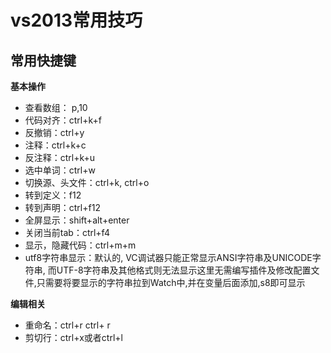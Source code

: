 # vs2013常用技巧

## 常用快捷键

**基本操作**

- 查看数组： p,10
- 代码对齐：ctrl+k+f
- 反撤销：ctrl+y
- 注释：ctrl+k+c
- 反注释：ctrl+k+u
- 选中单词：ctrl+w
- 切换源、头文件：ctrl+k, ctrl+o
- 转到定义：f12
- 转到声明：ctrl+f12
- 全屏显示：shift+alt+enter
- 关闭当前tab：ctrl+f4
- 显示，隐藏代码：ctrl+m+m
- utf8字符串显示：默认的, VC调试器只能正常显示ANSI字符串及UNICODE字符串, 而UTF-8字符串及其他格式则无法显示这里无需编写插件及修改配置文件,只需要将要显示的字符串拉到Watch中,并在变量后面添加,s8即可显示

**编辑相关**

- 重命名：ctrl+r ctrl+ r
- 剪切行：ctrl+x或者ctrl+l